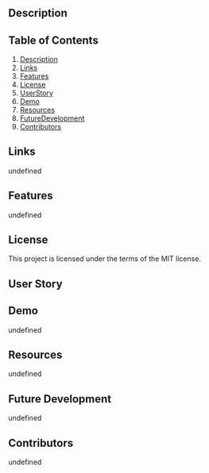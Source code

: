 # 

## Description    
  

## Table of Contents
1. [Description](#Description)
2. [Links](#Links)
3. [Features](#Features)
4. [License](#License)
5. [UserStory](#UserStory)
6. [Demo](#Demo)
7. [Resources](#Resources)
8. [FutureDevelopment](#FutureDevelopment)
9. [Contributors](#Contributors)

## Links
undefined

## Features
undefined

## License
This project is licensed under the terms of the MIT license.

## User Story
 

## Demo
undefined

## Resources
undefined

## Future Development
undefined

## Contributors
undefined

  